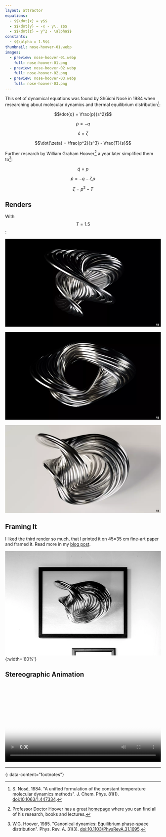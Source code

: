 ```yaml
---
layout: attractor
equations:
  - $$\dot{x} = y$$
  - $$\dot{y} = -x - y\, z$$
  - $$\dot{z} = y^2 - \alpha$$
constants:
  - $$\alpha = 1.5$$
thumbnail: nose-hoover-01.webp
images:
  - preview: nose-hoover-01.webp
    full: nose-hoover-01.png
  - preview: nose-hoover-02.webp
    full: nose-hoover-02.png
  - preview: nose-hoover-03.webp
    full: nose-hoover-03.png
---
```

This set of dynamical equations was found by Shūichi Nosé in 1984 when researching about molecular dynamics and thermal equilibrium distribution[^nose-paper]:

$$\dot{q} = \frac{p}{s^2}$$

$$\dot{p} = -q$$

$$\dot{s} = \zeta$$

$$\dot{\zeta} = \frac{p^2}{s^3} - \frac{T}{s}$$

Further research by William Graham Hoover[^hoover] a year later simplified them to[^hoover-paper]:

$$\dot{q} = p$$

$$\dot{p} = -q - \zeta\, p$$

$$\dot{\zeta} = p^2 - T$$

## Renders
With $$T = 1.5$$:

<p><a href="/assets/images/attractors/nose-hoover-01.png" target="_blank">
  <img src="/assets/images/attractors/nose-hoover-01.webp" loading="lazy" alt="Nosé-Hoover-1"/>
</a></p>

<p><a href="/assets/images/attractors/nose-hoover-02.png" target="_blank">
  <img src="/assets/images/attractors/nose-hoover-02.webp" loading="lazy" alt="Nosé-Hoover-2"/>
</a></p>

<p><a href="/assets/images/attractors/nose-hoover-03.png" target="_blank">
  <img src="/assets/images/attractors/nose-hoover-03.webp" loading="lazy" alt="Nosé-Hoover-3"/>
</a></p>

## Framing It
I liked the third render so much, that I printed it on 45×35 cm fine-art paper and framed it.
Read more in my [blog post](/blog/printing-digital-art).

![Printed Nosé-Hoover Attractor](/assets/images/attractors/nose-hoover-print.webp){:width='60%'}

## Stereographic Animation
<video controls loop style="width: 100%;" poster="/assets/images/attractors/nose-hoover-stereo.png">
  <source src="/assets/images/attractors/nose-hoover-stereo.mp4" type="video/mp4">
</video>

---
{: data-content="footnotes"}

[^nose-paper]: S. Nosé, 1984. \"A unified formulation of the constant temperature molecular dynamics methods\". J. Chem. Phys. 81(1). [doi:10.1063/1.447334](https://doi.org/10.1063/1.447334).

[^hoover]: Professor Doctor Hoover has a great [homepage](https://www.williamhoover.info/) where you can find all of his research, books and lectures.

[^hoover-paper]: W.G. Hoover, 1985. \"Canonical dynamics: Equilibrium phase-space distribution\". Phys. Rev. A. 31(3). [doi:10.1103/PhysRevA.31.1695](https://doi.org/10.1103/PhysRevA.31.1695).
